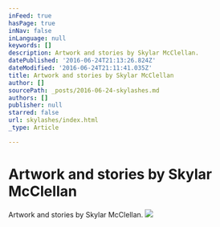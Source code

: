 ```yaml
---
inFeed: true
hasPage: true
inNav: false
inLanguage: null
keywords: []
description: Artwork and stories by Skylar McClellan.
datePublished: '2016-06-24T21:13:26.824Z'
dateModified: '2016-06-24T21:11:41.035Z'
title: Artwork and stories by Skylar McClellan
author: []
sourcePath: _posts/2016-06-24-skylashes.md
authors: []
publisher: null
starred: false
url: skylashes/index.html
_type: Article

---
```

# Artwork and stories by Skylar McClellan

Artwork and stories by Skylar McClellan.
![](https://the-grid-user-content.s3-us-west-2.amazonaws.com/c84cb86c-ea11-45cb-86e8-df69a721e8ac.jpg)